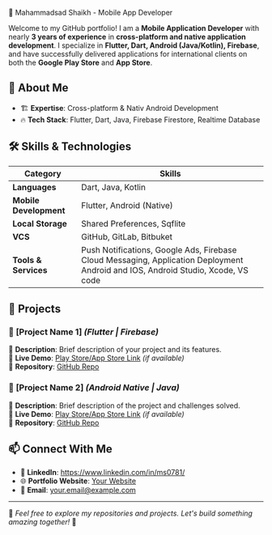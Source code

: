 🚀 Mahammadsad Shaikh - Mobile App Developer


Welcome to my GitHub portfolio! I am a **Mobile Application Developer** with nearly **3 years of experience** in **cross-platform and native application development**. I specialize in **Flutter, Dart, Android (Java/Kotlin), Firebase**, and have successfully delivered applications for international clients on both the **Google Play Store** and **App Store**.

## 📱 **About Me**
- 🏗 **Expertise**: Cross-platform & Nativ Android Development
- 🔥 **Tech Stack**: Flutter, Dart, Java, Firebase Firestore, Realtime Database

## 🛠 **Skills & Technologies**

| Category | Skills |
|----------|--------|
| **Languages** | Dart, Java, Kotlin |
| **Mobile Development** | Flutter, Android (Native) |
| **Local Storage** | Shared Preferences, Sqflite|
| **VCS** | GitHub, GitLab, Bitbuket|
| **Tools & Services** | Push Notifications, Google Ads, Firebase Cloud Messaging, Application Deployment Android and IOS, Android Studio, Xcode, VS code|

## 🌟 **Projects**
### 📌 **[Project Name 1]** *(Flutter | Firebase)*  
📝 **Description**: Brief description of your project and its features.  
🔗 **Live Demo**: [Play Store/App Store Link](#) *(if available)*  
📂 **Repository**: [GitHub Repo](#)

### 📌 **[Project Name 2]** *(Android Native | Java)*  
📝 **Description**: Brief description of the project and challenges solved.  
🔗 **Live Demo**: [Play Store/App Store Link](#) *(if available)*  
📂 **Repository**: [GitHub Repo](#)  

## 📫 **Connect With Me**
- 💼 **LinkedIn**: https://www.linkedin.com/in/ms0781/
- 🌐 **Portfolio Website**: [Your Website](#)
- 📧 **Email**: your.email@example.com

---

📌 *Feel free to explore my repositories and projects. Let's build something amazing together!* 🚀

